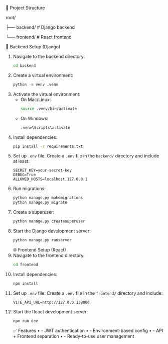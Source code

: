🚀 Project Structure

root/

├── backend/ # Django backend

└── frontend/ # React frontend

🔧 Backend Setup (Django)

1. Navigate to the backend directory:
   ```bash
   cd backend
   ```
2. Create a virtual environment:
   ```bash
   python -m venv .venv
   ```
3. Activate the virtual environment:
   - On Mac/Linux:
     ```bash
     source .venv/bin/activate
     ```
   - On Windows:
     ```bash
     .venv\Scripts\activate
     ```
4. Install dependencies:
   ```bash
   pip install -r requirements.txt
   ```
5. Set up `.env` file:
   Create a `.env` file in the `backend/` directory and include at least:
   ```env
   SECRET_KEY=your-secret-key
   DEBUG=True
   ALLOWED_HOSTS=localhost,127.0.0.1
   ```
6. Run migrations:
   ```bash
   python manage.py makemigrations
   python manage.py migrate
   ```
7. Create a superuser:
   ```bash
   python manage.py createsuperuser
   ```
8. Start the Django development server:
   ```bash
   python manage.py runserver
   ```
   🌐 Frontend Setup (React)
9. Navigate to the frontend directory:
   ```bash
   cd frontend
   ```
10. Install dependencies:
    ```bash
    npm install
    ```
11. Set up `.env` file:
    Create a `.env` file in the `frontend/` directory and include:
    ```env
    VITE_API_URL=http://127.0.0.1:8000
    ```
12. Start the React development server:
    ```bash
    npm run dev
    ```
    ✅ Features
    • - JWT authentication
    • - Environment-based config
    • - API + Frontend separation
    • - Ready-to-use user management
